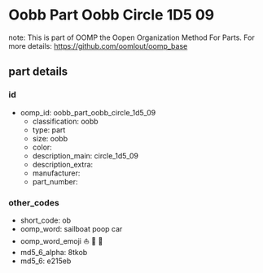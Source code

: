 # Oobb Part Oobb Circle 1D5 09  

note: This is part of OOMP the Oopen Organization Method For Parts. For more details: https://github.com/oomlout/oomp_base

##  part details





### id
* oomp_id: oobb_part_oobb_circle_1d5_09
  * classification: oobb
  * type: part
  * size: oobb
  * color: 
  * description_main: circle_1d5_09
  * description_extra: 
  * manufacturer: 
  * part_number: 

### other_codes
* short_code: ob
* oomp_word: sailboat poop car
* oomp_word_emoji :sailboat: :poop: :car:
* md5_6_alpha: 8tkob
* md5_6: e215eb